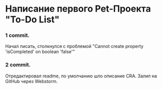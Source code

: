 # Написание первого Pet-Проекта "To-Do List"

### 1 commit. 
Начал писать, столкнулся с проблемой "Cannot create property 'isCompleted' on boolean 'false'"

### 2 commit. 
Отредактировал readme, по умолчанию шло описание CRA. Залил на GitHub через Webstorm.